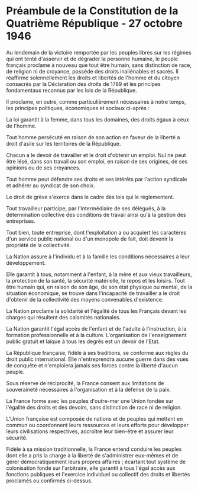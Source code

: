# Préambule de la Constitution de la Quatrième République - 27 octobre 1946

Au lendemain de la victoire remportée par les peuples libres sur les régimes qui ont tenté d'asservir et de dégrader la personne humaine, le peuple français proclame à nouveau que tout être humain, sans distinction de race, de religion ni de croyance, possède des droits inaliénables et sacrés. Il réaffirme solennellement les droits et libertés de l'homme et du citoyen consacrés par la Déclaration des droits de 1789 et les principes fondamentaux reconnus par les lois de la République.

Il proclame, en outre, comme particulièrement nécessaires à notre temps, les principes politiques, économiques et sociaux ci-après :

La loi garantit à la femme, dans tous les domaines, des droits égaux à ceux de l'homme.

Tout homme persécuté en raison de son action en faveur de la liberté a droit d'asile sur les territoires de la République.

Chacun a le devoir de travailler et le droit d'obtenir un emploi. Nul ne peut être lésé, dans son travail ou son emploi, en raison de ses origines, de ses opinions ou de ses croyances.

Tout homme peut défendre ses droits et ses intérêts par l'action syndicale et adhérer au syndicat de son choix.

Le droit de grève s'exerce dans le cadre des lois qui le réglementent.

Tout travailleur participe, par l'intermédiaire de ses délégués, à la détermination collective des conditions de travail ainsi qu'à la gestion des entreprises.

Tout bien, toute entreprise, dont l'exploitation a ou acquiert les caractères d'un service public national ou d'un monopole de fait, doit devenir la propriété de la collectivité.

La Nation assure à l'individu et à la famille les conditions nécessaires à leur développement.

Elle garantit à tous, notamment à l'enfant, à la mère et aux vieux travailleurs, la protection de la santé, la sécurité matérielle, le repos et les loisirs. Tout être humain qui, en raison de son âge, de son état physique ou mental, de la situation économique, se trouve dans l'incapacité de travailler a le droit d'obtenir de la collectivité des moyens convenables d'existence.

La Nation proclame la solidarité et l'égalité de tous les Français devant les charges qui résultent des calamités nationales.

La Nation garantit l'égal accès de l'enfant et de l'adulte à l'instruction, à la formation professionnelle et à la culture. L'organisation de l'enseignement public gratuit et laïque à tous les degrés est un devoir de l'Etat.

La République française, fidèle à ses traditions, se conforme aux règles du droit public international. Elle n'entreprendra aucune guerre dans des vues de conquête et n'emploiera jamais ses forces contre la liberté d'aucun peuple.

Sous réserve de réciprocité, la France consent aux limitations de souveraineté nécessaires à l'organisation et à la défense de la paix.

La France forme avec les peuples d'outre-mer une Union fondée sur l'égalité des droits et des devoirs, sans distinction de race ni de religion.

L'Union française est composée de nations et de peuples qui mettent en commun ou coordonnent leurs ressources et leurs efforts pour développer leurs civilisations respectives, accroître leur bien-être et assurer leur sécurité.

Fidèle à sa mission traditionnelle, la France entend conduire les peuples dont elle a pris la charge à la liberté de s'administrer eux-mêmes et de gérer démocratiquement leurs propres affaires ; écartant tout système de colonisation fondé sur l'arbitraire, elle garantit à tous l'égal accès aux fonctions publiques et l'exercice individuel ou collectif des droits et libertés proclamés ou confirmés ci-dessus.